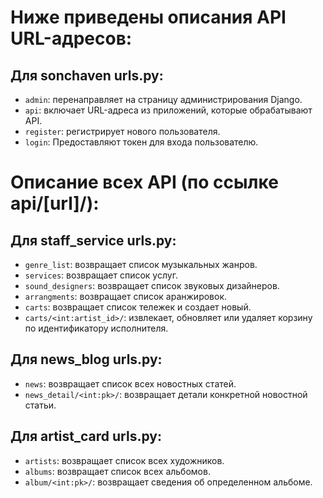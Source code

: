 # Ниже приведены описания API URL-адресов:

## Для sonchaven urls.py:

- `admin`: перенаправляет на страницу администрирования Django.
- `api`: включает URL-адреса из приложений, которые обрабатывают API.
- `register`: регистрирует нового пользователя.
- `login`: Предоставляют токен для входа пользователю.

# Описание всех API (по ссылке api/[url]/):

## Для staff_service urls.py:

- `genre_list`: возвращает список музыкальных жанров.
- `services`: возвращает список услуг.
- `sound_designers`: возвращает список звуковых дизайнеров.
- `arrangments`: возвращает список аранжировок.
- `carts`: возвращает список тележек и создает новый.
- `carts/<int:artist_id>/`: извлекает, обновляет или удаляет корзину по идентификатору исполнителя.


## Для news_blog urls.py:

- `news`: возвращает список всех новостных статей.
- `news_detail/<int:pk>/`: возвращает детали конкретной новостной статьи.

## Для artist_card urls.py:

- `artists`: возвращает список всех художников.
- `albums`: возвращает список всех альбомов.
- `album/<int:pk>/`: возвращает сведения об определенном альбоме.